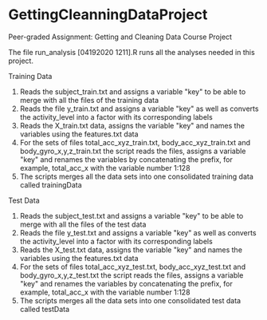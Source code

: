 # GettingCleanningDataProject
Peer-graded Assignment: Getting and Cleaning Data Course Project

The file run_analysis [04192020 1211].R runs all the analyses needed in this project.

Training Data
1) Reads the subject_train.txt and assigns a variable "key" to be able to merge with all the files of the training data
2) Reads the file y_train.txt and assigns a variable "key" as well as converts the activity_level into a factor with its corresponding labels
3) Reads the X_train.txt data, assigns the variable "key" and names the variables using the features.txt data
4) For the sets of files total_acc_xyz_train.txt, body_acc_xyz_train.txt and body_gyro_x,y,z_train.txt the script reads the files, assigns a variable "key" and renames the variables by concatenating the prefix, for example, total_acc_x with the variable number 1:128
5) The scripts merges all the data sets into one consolidated training data called trainingData

Test Data
1) Reads the subject_test.txt and assigns a variable "key" to be able to merge with all the files of the test data
2) Reads the file y_test.txt and assigns a variable "key" as well as converts the activity_level into a factor with its corresponding labels
3) Reads the X_test.txt data, assigns the variable "key" and names the variables using the features.txt data
4) For the sets of files total_acc_xyz_test.txt, body_acc_xyz_test.txt and body_gyro_x,y,z_test.txt the script reads the files, assigns a variable "key" and renames the variables by concatenating the prefix, for example, total_acc_x with the variable number 1:128
5) The scripts merges all the data sets into one consolidated test data called testData





